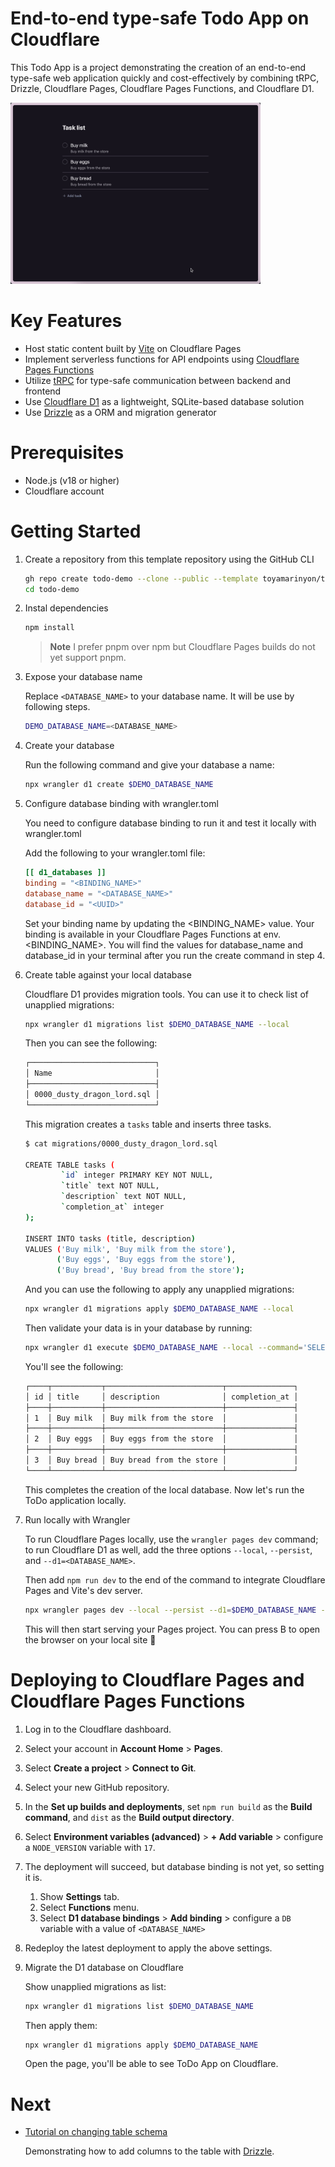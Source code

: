 # End-to-end type-safe Todo App on Cloudflare

This Todo App is a project demonstrating the creation of an end-to-end type-safe web application quickly and cost-effectively by combining tRPC, Drizzle, Cloudflare Pages, Cloudflare Pages Functions, and Cloudflare D1.

<img src="./docs/assets/demo.gif" width="400" alt="demo" />

# Key Features

- Host static content built by [Vite](https://vitejs.dev/) on Cloudflare Pages
- Implement serverless functions for API endpoints using [Cloudflare Pages Functions](https://developers.cloudflare.com/pages/platform/functions/)
- Utilize [tRPC](https://trpc.io/) for type-safe communication between backend and frontend
- Use [Cloudflare D1](https://developers.cloudflare.com/d1/) as a lightweight, SQLite-based database solution
- Use [Drizzle](https://github.com/drizzle-team/drizzle-orm) as a ORM and migration generator

# Prerequisites

- Node.js (v18 or higher)
- Cloudflare account

# Getting Started

1. Create a repository from this template repository using the GitHub CLI

   ```bash
   gh repo create todo-demo --clone --public --template toyamarinyon/trpc-d1-todo
   cd todo-demo
   ```

1. Instal dependencies

   ```bash
   npm install
   ```

   > **Note** I prefer pnpm over npm but Cloudflare Pages builds do not yet support pnpm.

1. Expose your database name

   Replace `<DATABASE_NAME>` to your database name. It will be use by following steps.

   ```bash
   DEMO_DATABASE_NAME=<DATABASE_NAME>
   ```

1. Create your database

   Run the following command and give your database a name:

   ```bash
   npx wrangler d1 create $DEMO_DATABASE_NAME
   ```

1. Configure database binding with wrangler.toml

   You need to configure database binding to run it and test it locally with wrangler.toml

   Add the following to your wrangler.toml file:

   ```toml
   [[ d1_databases ]]
   binding = "<BINDING_NAME>"
   database_name = "<DATABASE_NAME>"
   database_id = "<UUID>"
   ```

   Set your binding name by updating the <BINDING_NAME> value. Your binding is available in your Cloudflare Pages Functions at env.<BINDING_NAME>. You will find the values for database_name and database_id in your terminal after you run the create command in step 4.

1. Create table against your local database

   Cloudflare D1 provides migration tools. You can use it to check list of unapplied migrations:

   ```bash
   npx wrangler d1 migrations list $DEMO_DATABASE_NAME --local
   ```

   Then you can see the following:

   ```bash
   ┌────────────────────────────┐
   │ Name                       │
   ├────────────────────────────┤
   │ 0000_dusty_dragon_lord.sql │
   └────────────────────────────┘
   ```

   This migration creates a `tasks` table and inserts three tasks.

   ```bash
   $ cat migrations/0000_dusty_dragon_lord.sql

   CREATE TABLE tasks (
           `id` integer PRIMARY KEY NOT NULL,
           `title` text NOT NULL,
           `description` text NOT NULL,
           `completion_at` integer
   );

   INSERT INTO tasks (title, description)
   VALUES ('Buy milk', 'Buy milk from the store'),
          ('Buy eggs', 'Buy eggs from the store'),
          ('Buy bread', 'Buy bread from the store');
   ```

   And you can use the following to apply any unapplied migrations:

   ```bash
   npx wrangler d1 migrations apply $DEMO_DATABASE_NAME --local
   ```

   Then validate your data is in your database by running:

   ```bash
   npx wrangler d1 execute $DEMO_DATABASE_NAME --local --command='SELECT * FROM tasks'
   ```

   You'll see the following:

   ```bash
   ┌────┬───────────┬──────────────────────────┬───────────────┐
   │ id │ title     │ description              │ completion_at │
   ├────┼───────────┼──────────────────────────┼───────────────┤
   │ 1  │ Buy milk  │ Buy milk from the store  │               │
   ├────┼───────────┼──────────────────────────┼───────────────┤
   │ 2  │ Buy eggs  │ Buy eggs from the store  │               │
   ├────┼───────────┼──────────────────────────┼───────────────┤
   │ 3  │ Buy bread │ Buy bread from the store │               │
   └────┴───────────┴──────────────────────────┴───────────────┘
   ```

   This completes the creation of the local database. Now let's run the ToDo application locally.

1. Run locally with Wrangler

   To run Cloudflare Pages locally, use the `wrangler pages dev` command; to run Cloudflare D1 as well, add the three options `--local`, `--persist`, and `--d1=<DATABASE_NAME>`.

   Then add `npm run dev` to the end of the command to integrate Cloudflare Pages and Vite's dev server.

   ```bash
   npx wrangler pages dev --local --persist --d1=$DEMO_DATABASE_NAME -- npm run dev
   ```

   This will then start serving your Pages project. You can press B to open the browser on your local site :tada:

# Deploying to Cloudflare Pages and Cloudflare Pages Functions

1. Log in to the Cloudflare dashboard.
1. Select your account in **Account Home** > **Pages**.
1. Select **Create a project** > **Connect to Git**.
1. Select your new GitHub repository.
1. In the **Set up builds and deployments**, set `npm run build` as the **Build command**, and `dist` as the **Build output directory**.
1. Select **Environment variables (advanced)** > **+ Add variable** > configure a `NODE_VERSION` variable with `17`.
1. The deployment will succeed, but database binding is not yet, so setting it is.

   1. Show **Settings** tab.
   1. Select **Functions** menu.
   1. Select **D1 database bindings** > **Add binding** > configure a `DB` variable with a value of `<DATABASE_NAME>`

1. Redeploy the latest deployment to apply the above settings.
1. Migrate the D1 database on Cloudflare

   Show unapplied migrations as list:

   ```bash
   npx wrangler d1 migrations list $DEMO_DATABASE_NAME
   ```

   Then apply them:

   ```bash
   npx wrangler d1 migrations apply $DEMO_DATABASE_NAME
   ```

   Open the page, you'll be able to see ToDo App on Cloudflare.

# Next

- [Tutorial on changing table schema](./docs/tutorial-on-changing-table-schema.md)

  Demonstrating how to add columns to the table with [Drizzle](https://github.com/drizzle-team/drizzle-orm).
